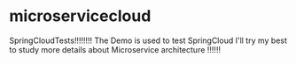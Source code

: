# microservicecloud
SpringCloudTests!!!!!!!!
The Demo is used to test SpringCloud 
I'll try my best to study more details about Microservice architecture !!!!!!
